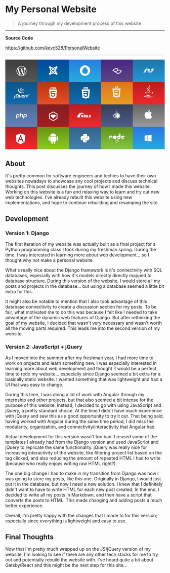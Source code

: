 # My Personal Website
> A journey through my development process of this website

---
**Source Code**

<https://github.com/kevc528/PersonalWebsite>

---

![Web Frameworks](/content/images/web-frameworks.png)

## About
It's pretty common for software engineers and techies to have their own websites nowadays to showcase any 
cool projects and discuss technical thoughts. This post discusses the journey of how I made this website. 
Working on this website is a fun and relaxing way to learn and try out new web technologies. I've already 
rebuilt this website using new implementations, and hope to continue rebuilding and revamping the site.

## Development
### Version 1: Django
The first iteration of my website was actually built as a final project for a Python programming class I took 
during my freshman spring. During the time, I was interested in learning more about web development... so I 
thought why not make a personal website.

What's really nice about the Django framework is it's connectivity with SQL databases, especially with how it's 
models directly directly mapped to database structure. During this version of the website, I would store all my 
posts and projects in the database... but using a database seemed a little bit extra for this.

It might also be notable to mention that I also took advantage of this database connectivity to create a 
discussion section for my posts. To be fair, what motivated me to do this was because I felt like I needed to 
take advantage of the dynamic web features of Django. But after rethinking the goal of my website, I decided that 
wasn't very necessary and wasn't worth all the moving parts required. This leads me into the second version of my 
website.

### Version 2: JavaScript + jQuery
As I moved into the summer after my freshman year, I had more time to work on projects and learn something new. 
I was especially interested in learning more about web development and thought it would be a perfect time to 
redo my website... especially since Django seemed a bit extra for a basically static website. I wanted something 
that was lightweight and had a UI that was easy to change.

During this time, I was doing a lot of work with Angular through my internship and other projects, but that also 
seemed a bit intense for the purpose of this website. Instead, I decided to go with using JavaScript and jQuery, 
a pretty standard choice. At the time I didn't have much experience with jQuery and saw this as a good 
opportunity to try it out. That being said, having worked with Angular during the same time period, I did miss the modularity, organization, and connectivity/interactivity that Angular had.

Actual development for this version wasn't too bad. I reused some of the templates I already had from the Django 
version and used JavaScript and jQuery to replicate the same functionality. jQuery was really nice for increasing 
interactivity of the website, like filtering project list based on the tag clicked, and also reducing the amount 
of repeated HTML I had to write (because who really enjoys writing raw HTML right?).

The one big change I had to make in my transition from Django was how I was going to store my posts, like this 
one. Originally in Django, I would just put it in the database, but now I need a new solution. I knew that I 
definitely didn't want to have to write HTML for each new post created. In the end, I decided to write all my 
posts in Markdown, and then have a script that converts the posts to HTML. This made changing and 
adding posts a much better experience.

Overall, I'm pretty happy with the changes that I made to for this version; especially since everything is 
lightweight and easy to use.

## Final Thoughts
Now that I'm pretty much wrapped up on the JS/jQuery version of my website, I'm looking to see if there are any other tech stacks for me to try out and potentially rebuild the website with. I've heard quite a bit about 
Gatsby/React and this might be the next step for this site...
